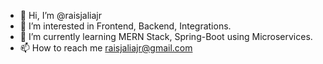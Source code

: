 - 👋 Hi, I’m @raisjaliajr
- 👀 I’m interested in Frontend, Backend, Integrations.
- 🌱 I’m currently learning MERN Stack, Spring-Boot using Microservices.
- 📫 How to reach me raisjaliajr@gmail.com

<!---
raisjaliajr/raisjaliajr is a ✨ special ✨ repository because its `README.md` (this file) appears on your GitHub profile.
You can click the Preview link to take a look at your changes.
--->
